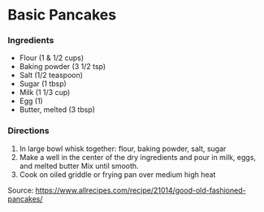 # Basic Pancakes

### Ingredients

- Flour (1 & 1/2 cups)
- Baking powder (3 1/2 tsp)
- Salt (1/2 teaspoon)
- Sugar (1 tbsp)
- Milk (1 1/3 cup)
- Egg (1)
- Butter, melted (3 tbsp)

### Directions

1. In large bowl whisk together: flour, baking powder, salt, sugar
2. Make a well in the center of the dry ingredients and pour in milk, eggs, and melted butter
   Mix until smooth.
3. Cook on oiled griddle or frying pan over medium high heat



Source: https://www.allrecipes.com/recipe/21014/good-old-fashioned-pancakes/
